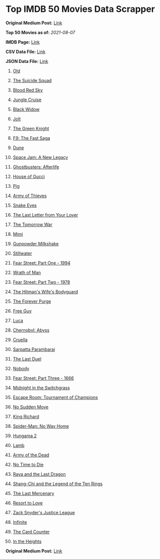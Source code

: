 # Top IMDB 50 Movies Data Scrapper

**Original Medium Post:** [Link](https://medium.com/@nishantsahoo/which-movie-should-i-watch-5c83a3c0f5b1) 

**Top 50 Movies as of:** _2021-08-07_

**IMDB Page:** [Link](http://www.imdb.com/search/title?release_date=2021,2021&title_type=feature)

**CSV Data File:** [Link](/Data/data.csv)

**JSON Data File:** [Link](/Data/data.json)

1. [Old](https://www.imdb.com/title/tt10954652/?ref_=adv_li_tt)

2. [The Suicide Squad](https://www.imdb.com/title/tt6334354/?ref_=adv_li_tt)

3. [Blood Red Sky](https://www.imdb.com/title/tt6402468/?ref_=adv_li_tt)

4. [Jungle Cruise](https://www.imdb.com/title/tt0870154/?ref_=adv_li_tt)

5. [Black Widow](https://www.imdb.com/title/tt3480822/?ref_=adv_li_tt)

6. [Jolt](https://www.imdb.com/title/tt10228134/?ref_=adv_li_tt)

7. [The Green Knight](https://www.imdb.com/title/tt9243804/?ref_=adv_li_tt)

8. [F9: The Fast Saga](https://www.imdb.com/title/tt5433138/?ref_=adv_li_tt)

9. [Dune](https://www.imdb.com/title/tt1160419/?ref_=adv_li_tt)

10. [Space Jam: A New Legacy](https://www.imdb.com/title/tt3554046/?ref_=adv_li_tt)

11. [Ghostbusters: Afterlife](https://www.imdb.com/title/tt4513678/?ref_=adv_li_tt)

12. [House of Gucci](https://www.imdb.com/title/tt11214590/?ref_=adv_li_tt)

13. [Pig](https://www.imdb.com/title/tt11003218/?ref_=adv_li_tt)

14. [Army of Thieves](https://www.imdb.com/title/tt13024674/?ref_=adv_li_tt)

15. [Snake Eyes](https://www.imdb.com/title/tt8404256/?ref_=adv_li_tt)

16. [The Last Letter from Your Lover](https://www.imdb.com/title/tt1893273/?ref_=adv_li_tt)

17. [The Tomorrow War](https://www.imdb.com/title/tt9777666/?ref_=adv_li_tt)

18. [Mimi](https://www.imdb.com/title/tt10895576/?ref_=adv_li_tt)

19. [Gunpowder Milkshake](https://www.imdb.com/title/tt8368408/?ref_=adv_li_tt)

20. [Stillwater](https://www.imdb.com/title/tt10696896/?ref_=adv_li_tt)

21. [Fear Street: Part One - 1994](https://www.imdb.com/title/tt6566576/?ref_=adv_li_tt)

22. [Wrath of Man](https://www.imdb.com/title/tt11083552/?ref_=adv_li_tt)

23. [Fear Street: Part Two - 1978](https://www.imdb.com/title/tt9701940/?ref_=adv_li_tt)

24. [The Hitman's Wife's Bodyguard](https://www.imdb.com/title/tt8385148/?ref_=adv_li_tt)

25. [The Forever Purge](https://www.imdb.com/title/tt10327252/?ref_=adv_li_tt)

26. [Free Guy](https://www.imdb.com/title/tt6264654/?ref_=adv_li_tt)

27. [Luca](https://www.imdb.com/title/tt12801262/?ref_=adv_li_tt)

28. [Chernobyl: Abyss](https://www.imdb.com/title/tt10648714/?ref_=adv_li_tt)

29. [Cruella](https://www.imdb.com/title/tt3228774/?ref_=adv_li_tt)

30. [Sarpatta Parambarai](https://www.imdb.com/title/tt11580854/?ref_=adv_li_tt)

31. [The Last Duel](https://www.imdb.com/title/tt4244994/?ref_=adv_li_tt)

32. [Nobody](https://www.imdb.com/title/tt7888964/?ref_=adv_li_tt)

33. [Fear Street: Part Three - 1666](https://www.imdb.com/title/tt9701942/?ref_=adv_li_tt)

34. [Midnight in the Switchgrass](https://www.imdb.com/title/tt11656220/?ref_=adv_li_tt)

35. [Escape Room: Tournament of Champions](https://www.imdb.com/title/tt9844522/?ref_=adv_li_tt)

36. [No Sudden Move](https://www.imdb.com/title/tt11525644/?ref_=adv_li_tt)

37. [King Richard](https://www.imdb.com/title/tt9620288/?ref_=adv_li_tt)

38. [Spider-Man: No Way Home](https://www.imdb.com/title/tt10872600/?ref_=adv_li_tt)

39. [Hungama 2](https://www.imdb.com/title/tt8983220/?ref_=adv_li_tt)

40. [Lamb](https://www.imdb.com/title/tt9812474/?ref_=adv_li_tt)

41. [Army of the Dead](https://www.imdb.com/title/tt0993840/?ref_=adv_li_tt)

42. [No Time to Die](https://www.imdb.com/title/tt2382320/?ref_=adv_li_tt)

43. [Raya and the Last Dragon](https://www.imdb.com/title/tt5109280/?ref_=adv_li_tt)

44. [Shang-Chi and the Legend of the Ten Rings](https://www.imdb.com/title/tt9376612/?ref_=adv_li_tt)

45. [The Last Mercenary](https://www.imdb.com/title/tt12808182/?ref_=adv_li_tt)

46. [Resort to Love](https://www.imdb.com/title/tt12929990/?ref_=adv_li_tt)

47. [Zack Snyder's Justice League](https://www.imdb.com/title/tt12361974/?ref_=adv_li_tt)

48. [Infinite](https://www.imdb.com/title/tt6654210/?ref_=adv_li_tt)

49. [The Card Counter](https://www.imdb.com/title/tt11196036/?ref_=adv_li_tt)

50. [In the Heights](https://www.imdb.com/title/tt1321510/?ref_=adv_li_tt)

**Original Medium Post:** [Link](https://medium.com/@nishantsahoo/which-movie-should-i-watch-5c83a3c0f5b1) 
